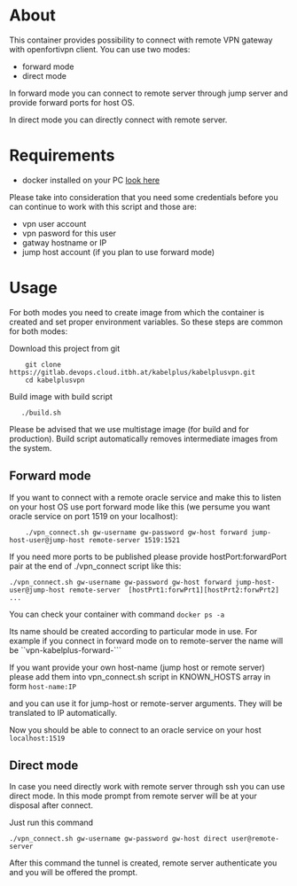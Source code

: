 # About

This container provides possibility to connect with remote VPN gateway with openfortivpn client. You can use two modes:

- forward mode
- direct mode

In forward mode you can connect to remote server through jump server and provide forward ports for host OS.

In direct mode you can directly connect with remote server.


# Requirements

- docker installed on your PC [look here](https://docs.docker.com/install/)

Please take into consideration that you need some credentials before you can continue to work with this script and those are:

- vpn user account
- vpn pasword for this user
- gatway hostname or IP
- jump host account (if you plan to use forward mode)

# Usage

For both modes you need to create image from which the container is created and set proper environment variables. So these steps are common for both modes:

Download this project from git

```
    git clone https://gitlab.devops.cloud.itbh.at/kabelplus/kabelplusvpn.git
    cd kabelplusvpn
```

Build image with build script
```
   ./build.sh

```
Please be advised that we use multistage image (for build and for production). Build script automatically removes intermediate images from the system.


## Forward mode

If you want to connect with a remote oracle service and make this to listen on your host OS use port forward mode  like this (we persume you want oracle service on port 1519 on your localhost):


```
    ./vpn_connect.sh gw-username gw-password gw-host forward jump-host-user@jump-host remote-server 1519:1521
```

If you need more ports to be published please provide hostPort:forwardPort pair at the end of ./vpn_connect script like this:

```
./vpn_connect.sh gw-username gw-password gw-host forward jump-host-user@jump-host remote-server  [hostPrt1:forwPrt1][hostPrt2:forwPrt2] ...
```

You can check your container with command ``docker ps -a``

Its name should be created according to particular mode in use. For example if you connect in forward mode on to remote-server the name will be
``vpn-kabelplus-forward-<ip-of-remote-server>```

If you want provide your own host-name (jump host or remote server) please add them
into vpn_connect.sh script in KNOWN_HOSTS array in form
`host-name:IP`

and you can use it for jump-host or remote-server arguments. They will be translated to IP automatically.

Now you should be able to connect to an oracle service on your host ``localhost:1519``

## Direct mode

In case you need directly work with remote server through ssh you can use direct mode. In this mode prompt from remote server will be at your disposal after connect.

Just run this command

```
./vpn_connect.sh gw-username gw-password gw-host direct user@remote-server
```

After this command the tunnel is created, remote server authenticate you and you will be offered the prompt.
